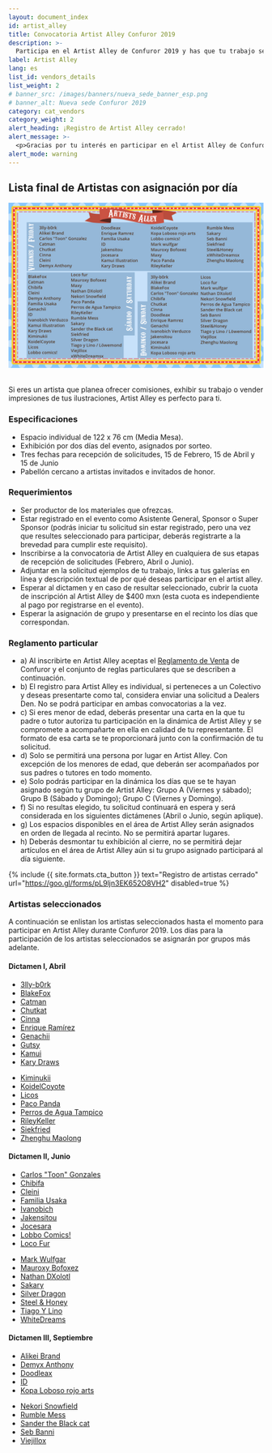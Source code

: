 ```yaml
---
layout: document_index
id: artist_alley
title: Convocatoria Artist Alley Confuror 2019
description: >-
  Participa en el Artist Alley de Confuror 2019 y has que tu trabajo se conozca. Más detalles aquí.
label: Artist Alley
lang: es
list_id: vendors_details
list_weight: 2
# banner_src: /images/banners/nueva_sede_banner_esp.png
# banner_alt: Nueva sede Confuror 2019
category: cat_vendors
category_weight: 2
alert_heading: ¡Registro de Artist Alley cerrado!
alert_message: >-
  <p>Gracias por tu interés en participar en el Artist Alley de Confuror 2019. Consulta en esta página la lista final de Artistas y los días en los que estarán presentes. Para cualquier aclaración, comunicate a <a href="mailto:vidafur.reg@gmail.com">vidafur.reg@gmail.com</a></p>
alert_mode: warning
---
```


## Lista final de Artistas con asignación por día

<div class="container">
  <a href="/images/pictures/artistalley_web.jpg" data-featherlight="image">
    <img class="img-fluid" src="/images/pictures/artistalley_web.jpg" alt="Confuror 2019 - Artist Alley list">
  </a>
</div>
<br>

Si eres un artista que planea ofrecer comisiones, exhibir su trabajo o vender impresiones de tus ilustraciones, Artist Alley es perfecto para ti.

### Especificaciones

- Espacio individual de 122 x 76 cm (Media Mesa).
- Exhibición por dos días del evento, asignados por sorteo.
- Tres fechas para recepción de solicitudes, 15 de Febrero, 15 de Abril y 15 de Junio
- Pabellón cercano a artistas invitados e invitados de honor.

### Requerimientos

- Ser productor de los materiales que ofrezcas.
- Estar registrado en el evento como Asistente General, Sponsor o Super Sponsor (podrás iniciar tu solicitud sin estar registrado, pero una vez que resultes seleccionado para participar, deberás registrarte a la brevedad para cumplir este requisito).
- Inscribirse a la convocatoria de Artist Alley en cualquiera de sus etapas de recepción de solicitudes (Febrero, Abril o Junio).
- Adjuntar en la solicitud ejemplos de tu trabajo, links a tus galerías en línea y descripción textual de por qué deseas participar en el artist alley.
- Esperar al dictamen y en caso de resultar seleccionado, cubrir la cuota de inscripción al Artist Alley de $400 mxn (esta cuota es independiente al pago por registrarse en el evento).
- Esperar la asignación de grupo y presentarse en el recinto los días que correspondan.

### Reglamento particular
- a) Al inscribirte en Artist Alley aceptas el [Reglamento de Venta](/es/acerca_de/ventas/) de Confuror y el conjunto de reglas particulares que se describen a continuación.
- b) El registro para Artist Alley es individual, si perteneces a un Colectivo y deseas presentarte como tal, considera enviar una solicitud a Dealers Den. No se podrá participar en ambas convocatorias a la vez.
- c) Si eres menor de edad, deberás presentar una carta en la que tu padre o tutor autoriza tu participación en la dinámica de Artist Alley y se compromete a acompañarte en ella en calidad de tu representante. El formato de esa carta se te proporcionará junto con la confirmación de tu solicitud.
- d) Solo se permitirá una persona por lugar en Artist Alley. Con excepción de los menores de edad, que deberán ser acompañados por sus padres o tutores en todo momento.
- e) Solo podrás participar en la dinámica los días que se te hayan asignado según tu grupo de Artist Alley: Grupo A (Viernes y sábado); Grupo B (Sábado y Domingo); Grupo C (Viernes y Domingo).
- f) Si no resultas elegido, tu solicitud continuará en espera y será considerada en los siguientes dictámenes (Abril o Junio, según aplique).
- g) Los espacios disponibles en el área de Artist Alley serán asignados en orden de llegada al recinto. No se permitirá apartar lugares.
- h) Deberás desmontar tu exhibición al cierre, no se permitirá dejar artículos en el área de Artist Alley aún si tu grupo asignado participará al día siguiente.

{%
  include {{ site.formats.cta_button }}
  text="Registro de artistas cerrado"
  url="https://goo.gl/forms/pL9ljn3EK652O8VH2"
  disabled=true
%}

### Artistas seleccionados

A continuación se enlistan los artistas seleccionados hasta el momento para participar en Artist Alley durante Confuror 2019. Los días para la participación de los artistas seleccionados se asignarán por grupos más adelante.

#### Dictamen I, Abril

<div class="row">
  <div class="col-md-6">
    <ul>
      <li><a href="https://www.furaffinity.net/user/3lly-b0rk/" target="_blank">3lly-b0rk</a></li>
      <li><a href="http://www.furaffinity.net/user/blakefox/" target="_blank">BlakeFox</a></li>
      <li><a href="https://www.instagram.com/cat_man09/" target="_blank">Catman</a></li>
      <!-- <li><a href="https://twitter.com/Chakisuu" target="_blank">Chakisuu</a></li> -->
      <li><a href="http://www.furaffinity.net/user/chutkat/" target="_blank">Chutkat</a></li>
      <li><a href="https://www.facebook.com/FloffoCinna/" target="_blank">Cinna</a></li>
      <li><a href="https://twitter.com/drawsenrique" target="_blank">Enrique Ramírez</a></li>
      <li><a href="http://www.furaffinity.net/user/genachiiku/" target="_blank">Genachii</a></li>
      <li><a href="https://www.furaffinity.net/user/9utsy/" target="_blank">Gutsy</a></li>
      <li><a href="https://www.furaffinity.net/user/kamui-shirow/" target="_blank">Kamui</a></li>
      <li><a href="https://twitter.com/karydraws" target="_blank">Kary Draws</a></li>
    </ul>
  </div>
  <div class="col-md-6">
    <ul>
      <li><a href="https://twitter.com/Kiminukii" target="_blank">Kiminukii</a></li>
      <li><a href="https://twitter.com/KoidelCoyote" target="_blank">KoidelCoyote</a></li>
      <li><a href="https://licographics.com/" target="_blank">Licos</a></li>
      <!-- <li><a href="http://www.furaffinity.net/user/rookiebear/" target="_blank">Maki Dogville</a></li> -->
      <li><a href="http://www.furaffinity.net/user/pacopanda/" target="_blank">Paco Panda</a></li>
      <li><a href="http://www.furaffinity.net/user/almagiczora/" target="_blank">Perros de Agua Tampico</a></li>
      <li><a href="https://twitter.com/Rileykeller_art" target="_blank">RileyKeller</a></li>
      <li><a href="http://www.furaffinity.net/user/siekfried/" target="_blank">Siekfried</a></li>
      <li><a href="http://www.furaffinity.net/user/zhenghu/" target="_blank">Zhenghu Maolong</a></li>
    </ul>
  </div>
</div>

#### Dictamen II, Junio

<div class="row">
  <div class="col-md-6">
    <ul>
      <li><a href="https://www.furaffinity.net/user/toon-ca7/" target="_blank">Carlos "Toon" Gonzales</a></li>
      <li><a href="https://www.furaffinity.net/user/chibifa/" target="_blank">Chibifa</a></li>
      <li><a href="https://www.furaffinity.net/user/nameless00/" target="_blank">Cleini</a></li>
      <li><a href="http://familiausaka.com/comics/abshurdo/" target="_blank">Familia Usaka</a></li>
      <li><a href="https://www.instagram.com/ivanobichverduzco/" target="_blank">Ivanobich</a></li>
      <li><a href="https://www.furaffinity.net/user/jakenwolfy/" target="_blank">Jakensitou</a></li>
      <li><a href="https://www.instagram.com/jocesara_unicart/" target="_blank">Jocesara</a></li>
      <li><a href="http://www.lobbocomics.com/" target="_blank">Lobbo Comics!</a></li>
      <li><a href="http://www.furaffinity.net/gallery/locofur/" target="_blank">Loco Fur</a></li>
    </ul>
  </div>
  <div class="col-md-6">
    <ul>
      <li><a href="https://www.furaffinity.net/user/markwulfgar/" target="_blank">Mark Wulfgar</a></li>
      <li><a href="https://twitter.com/MauroxyBofoxez" target="_blank">Mauroxy Bofoxez</a></li>
      <li><a href="http://www.furaffinity.net/gallery/kingxolotl/" target="_blank">Nathan DXolotl</a></li>
      <li><a href="https://www.furaffinity.net/user/sakaryyoliztli/ " target="_blank">Sakary</a></li>
      <li><a href="http://www.furaffinity.net/user/soul-silver-dragon/" target="_blank">Silver Dragon</a></li>
      <li><a href="https://www.facebook.com/Steel-Honey-358812954540940/" target="_blank">Steel & Honey</a></li>
      <li><a href="http://www.furaffinity.net/user/lowemond/" target="_blank">Tiago Y Lino</a></li>
      <li><a href="https://twitter.com/mefernanda03" target="_blank">WhiteDreams</a></li>
    </ul>
  </div>
</div>

<!-- > Si enviaste solicitud entre el 15 de febrero y 10 de junio, y no apareces en las listas anteriores, **tu solicitud continua participando** y podrás aparecer en el siguiente dictamen. Mantente al pendiente de nuestras redes para más información. -->

#### Dictamen III, Septiembre

<div class="row">
  <div class="col-md-6">
    <ul>
      <li><a href="https://facebook.com/alikeiartwork" target="_blank">Alikei Brand</a></li>
      <li><a href="https://www.deviantart.com/demyxanthony">Demyx Anthony</a></li>
      <li><a href="https://www.furaffinity.net/user/doodleax/" target="_blank">Doodleax</a></li>
      <li><a href="https://www.instagram.com/naissen_rott/" target="_blank">ID</a></li>
      <li><a href="https://www.furaffinity.net/user/javierkopaloboso20/" target="_blank">Kopa Loboso rojo arts</a></li>
    </ul>
  </div>
  <div class="col-md-6">
    <ul>
      <li><a href="http://www.furaffinity.net/gallery/nekori/" target="_blank">Nekori Snowfield</a></li>
      <li><a href="https://www.furaffinity.net/user/messkaeri/" target="_blank">Rumble Mess</a></li>
      <li><a href="https://twitter.com/SanderTheCat" target="_blank">Sander the Black cat</a></li>
      <li><a href="https://twitter.com/DiJaguarun/media" target="_blank">Seb Banni</a></li>
      <li><a href="https://www.furaffinity.net/gallery/viejillox/" target="_blank">Viejillox</a></li>
    </ul>
  </div>
</div>
